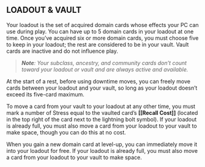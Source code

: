 ## LOADOUT & VAULT

Your loadout is the set of acquired domain cards whose effects your PC can use during play. You can have up to 5 domain cards in your loadout at one time. Once you’ve acquired six or more domain cards, you must choose five to keep in your loadout; the rest are considered to be in your vault. Vault cards are inactive and do not influence play.

> _**Note**: Your subclass, ancestry, and community cards don’t count toward your loadout or vault and are always active and available._

At the start of a rest, before using downtime moves, you can freely move cards between your loadout and your vault, so long as your loadout doesn’t exceed its five-card maximum.

To move a card from your vault to your loadout at any other time, you must mark a number of Stress equal to the vaulted card’s **[[Recall Cost]]** (located in the top right of the card next to the lightning bolt symbol). If your loadout is already full, you must also move a card from your loadout to your vault to make space, though you can do this at no cost.

When you gain a new domain card at level-up, you can immediately move it into your loadout for free. If your loadout is already full, you must also move a card from your loadout to your vault to make space.